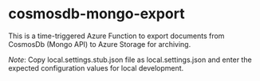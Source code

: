 # cosmosdb-mongo-export

This is a time-triggered Azure Function to export documents from CosmosDb (Mongo API) to Azure Storage for archiving.

*Note*: Copy local.settings.stub.json file as local.settings.json and enter the expected configuration values for local development. 
